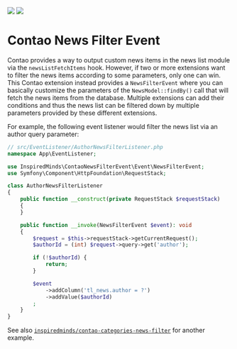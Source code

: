 [![](https://img.shields.io/packagist/v/inspiredminds/contao-news-filter-event.svg)](https://packagist.org/packages/inspiredminds/contao-news-filter-event)
[![](https://img.shields.io/packagist/dt/inspiredminds/contao-news-filter-event.svg)](https://packagist.org/packages/inspiredminds/contao-news-filter-event)

Contao News Filter Event
========================

Contao provides a way to output custom news items in the news list module via the `newsListFetchItems` hook. However,
if two or more extensions want to filter the news items according to some parameters, only one can win. This Contao
extension instead provides a `NewsFilterEvent` where you can basically customize the parameters of the 
`NewsModel::findBy()` call that will fetch the news items from the database. Multiple extensions can add their 
conditions and thus the news list can be filtered down by multiple parameters provided by these different extensions.

For example, the following event listener would filter the news list via an author query parameter:

```php
// src/EventListener/AuthorNewsFilterListener.php
namespace App\EventListener;

use InspiredMinds\ContaoNewsFilterEvent\Event\NewsFilterEvent;
use Symfony\Component\HttpFoundation\RequestStack;

class AuthorNewsFilterListener
{
    public function __construct(private RequestStack $requestStack)
    {
    }

    public function __invoke(NewsFilterEvent $event): void
    {
        $request = $this->requestStack->getCurrentRequest();
        $authorId = (int) $request->query->get('author');

        if (!$authorId) {
            return;
        }

        $event
            ->addColumn('tl_news.author = ?')
            ->addValue($authorId)
        ;
    }
}
```

See also [`inspiredminds/contao-categories-news-filter`](https://github.com/inspiredminds/contao-categories-news-filter)
for another example.
